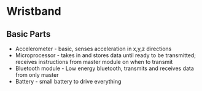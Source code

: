 # Wristband

## Basic Parts
- Accelerometer - basic, senses acceleration in x,y,z directions
- Microprocessor - takes in and stores data until ready to be transmitted; receives instructions from master module on when to transmit
- Bluetooth module - Low energy bluetooth, transmits and receives data from only master
- Battery - small battery to drive everything